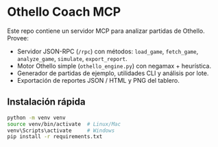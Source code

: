 # Othello Coach MCP

Este repo contiene un servidor MCP para analizar partidas de Othello.  
Provee:
- Servidor JSON-RPC (`/rpc`) con métodos: `load_game`, `fetch_game`, `analyze_game`, `simulate`, `export_report`.
- Motor Othello simple (`othello_engine.py`) con negamax + heurística.
- Generador de partidas de ejemplo, utilidades CLI y análisis por lote.
- Exportación de reportes JSON / HTML y PNG del tablero.

## Instalación rápida
```bash
python -m venv venv
source venv/bin/activate  # Linux/Mac
venv\Scripts\activate     # Windows
pip install -r requirements.txt

